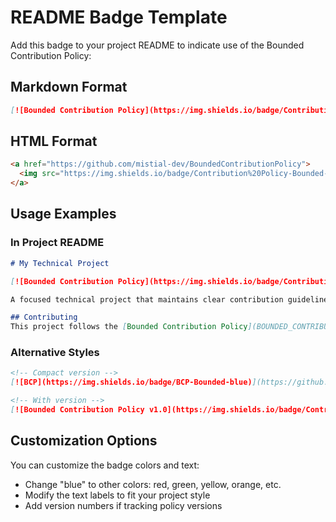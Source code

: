 # README Badge Template

Add this badge to your project README to indicate use of the Bounded Contribution Policy:

## Markdown Format
```markdown
[![Bounded Contribution Policy](https://img.shields.io/badge/Contribution%20Policy-Bounded-blue)](https://github.com/mistial-dev/BoundedContributionPolicy)
```

## HTML Format
```html
<a href="https://github.com/mistial-dev/BoundedContributionPolicy">
  <img src="https://img.shields.io/badge/Contribution%20Policy-Bounded-blue" alt="Bounded Contribution Policy">
</a>
```

## Usage Examples

### In Project README
```markdown
# My Technical Project

[![Bounded Contribution Policy](https://img.shields.io/badge/Contribution%20Policy-Bounded-blue)](https://github.com/mistial-dev/BoundedContributionPolicy)

A focused technical project that maintains clear contribution guidelines.

## Contributing
This project follows the [Bounded Contribution Policy](BOUNDED_CONTRIBUTION_POLICY.md) to ensure technical focus and individual evaluation of contributions.
```

### Alternative Styles
```markdown
<!-- Compact version -->
[![BCP](https://img.shields.io/badge/BCP-Bounded-blue)](https://github.com/mistial-dev/BoundedContributionPolicy)

<!-- With version -->
[![Bounded Contribution Policy v1.0](https://img.shields.io/badge/Contribution%20Policy-Bounded%20v1.0-blue)](https://github.com/mistial-dev/BoundedContributionPolicy)
```

## Customization Options

You can customize the badge colors and text:
- Change "blue" to other colors: red, green, yellow, orange, etc.
- Modify the text labels to fit your project style
- Add version numbers if tracking policy versions